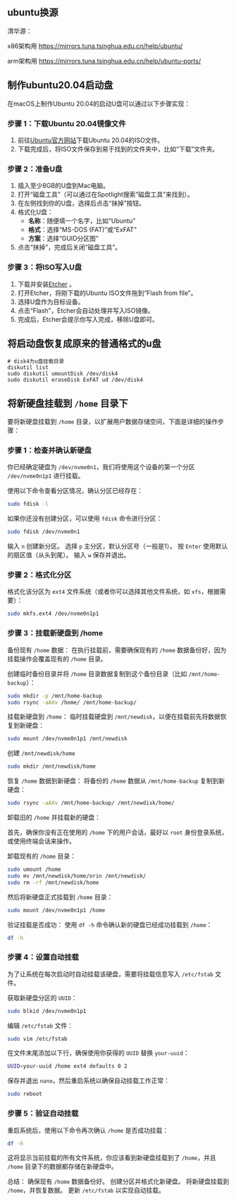## ubuntu换源

清华源：

x86架构用 https://mirrors.tuna.tsinghua.edu.cn/help/ubuntu/

arm架构用 https://mirrors.tuna.tsinghua.edu.cn/help/ubuntu-ports/


## 制作ubuntu20.04启动盘

在macOS上制作Ubuntu 20.04的启动U盘可以通过以下步骤实现：

### 步骤 1：下载Ubuntu 20.04镜像文件
1. 前往[Ubuntu官方网站](https://ubuntu.com/download/desktop)下载Ubuntu 20.04的ISO文件。
2. 下载完成后，将ISO文件保存到易于找到的文件夹中，比如“下载”文件夹。

### 步骤 2：准备U盘
1. 插入至少8GB的U盘到Mac电脑。
2. 打开“磁盘工具”（可以通过在Spotlight搜索“磁盘工具”来找到）。
3. 在左侧找到你的U盘，选择后点击“抹掉”按钮。
4. 格式化U盘：
   - **名称**：随便填一个名字，比如“Ubuntu”
   - **格式**：选择“MS-DOS (FAT)”或“ExFAT”
   - **方案**：选择“GUID分区图”
5. 点击“抹掉”，完成后关闭“磁盘工具”。

### 步骤 3：将ISO写入U盘
1. 下载并安装[Etcher](https://etcher.balena.io/#download-etcher) 。
2. 打开Etcher，将刚下载的Ubuntu ISO文件拖到“Flash from file”。
3. 选择U盘作为目标设备。
4. 点击“Flash”，Etcher会自动处理并写入ISO镜像。
5. 完成后，Etcher会提示你写入完成，移除U盘即可。

## 将启动盘恢复成原来的普通格式的u盘

```shell
# disk4为u盘挂载目录
diskutil list
sudo diskutil umountDisk /dev/disk4
sudo diskutil eraseDisk ExFAT ud /dev/disk4
```

## 将新硬盘挂载到 `/home` 目录下

要将新硬盘挂载到 `/home` 目录，以扩展用户数据存储空间，下面是详细的操作步骤：

### 步骤 1：检查并确认新硬盘

你已经确定硬盘为 `/dev/nvme0n1`，我们将使用这个设备的第一个分区 `/dev/nvme0n1p1` 进行挂载。

使用以下命令查看分区情况，确认分区已经存在：

```bash
sudo fdisk -l
```

如果你还没有创建分区，可以使用 `fdisk` 命令进行分区：

```bash
sudo fdisk /dev/nvme0n1
```

输入 `n` 创建新分区。
选择 `p` 主分区，默认分区号（一般是1）。
按 `Enter` 使用默认的扇区值（从头到尾）。
输入 `w` 保存并退出。


### 步骤 2：格式化分区


格式化该分区为 `ext4` 文件系统（或者你可以选择其他文件系统，如 `xfs`，根据需要）：

```bash
sudo mkfs.ext4 /dev/nvme0n1p1
```

### 步骤 3：挂载新硬盘到 /home

备份现有 `/home` 数据： 在执行挂载前，需要确保现有的 `/home` 数据备份好，因为挂载操作会覆盖现有的 `/home` 目录。

创建临时备份目录并将 `/home` 目录数据复制到这个备份目录（比如 `/mnt/home-backup`）：
```bash
sudo mkdir -p /mnt/home-backup
sudo rsync -aAXv /home/ /mnt/home-backup/
```

挂载新硬盘到 `/home`： 临时挂载硬盘到 `/mnt/newdisk`，以便在挂载前先将数据恢复到新硬盘：

```bash
sudo mount /dev/nvme0n1p1 /mnt/newdisk
```

创建 `/mnt/newdisk/home`
```bash
sudo mkdir /mnt/newdisk/home
```

恢复 `/home` 数据到新硬盘： 将备份的 `/home` 数据从 `/mnt/home-backup` 复制到新硬盘：

```bash
sudo rsync -aAXv /mnt/home-backup/ /mnt/newdisk/home/
```

卸载旧的 `/home` 并挂载新的硬盘：

首先，确保你没有正在使用的 `/home` 下的用户会话，最好以 `root` 身份登录系统，或使用终端会话来操作。

卸载现有的 `/home` 目录：

```bash
sudo umount /home
sudo mv /mnt/newdisk/home/orin /mnt/newdisk/
sudo rm -rf /mnt/newdisk/home
```

然后将新硬盘正式挂载到 `/home` 目录：

```bash
sudo mount /dev/nvme0n1p1 /home
```

验证挂载是否成功： 使用 `df -h` 命令确认新的硬盘已经成功挂载到 `/home`：

```bash
df -h
```

### 步骤 4：设置自动挂载
为了让系统在每次启动时自动挂载该硬盘，需要将挂载信息写入 `/etc/fstab` 文件。

获取新硬盘分区的 `UUID`：

```bash
sudo blkid /dev/nvme0n1p1
```

编辑 `/etc/fstab` 文件：

```bash
sudo vim /etc/fstab
```

在文件末尾添加以下行，确保使用你获得的 `UUID` 替换 `your-uuid`：

```bash
UUID=your-uuid /home ext4 defaults 0 2
```

保存并退出 `nano`，然后重启系统以确保自动挂载工作正常：

```bash
sudo reboot
```

### 步骤 5：验证自动挂载
重启系统后，使用以下命令再次确认 `/home` 是否成功挂载：

```bash
df -h
```
这将显示当前挂载的所有文件系统，你应该看到新硬盘挂载到了 `/home`，并且 `/home` 目录下的数据都存储在新硬盘中。

总结：
确保现有 `/home` 数据备份好。
创建分区并格式化新硬盘。
将新硬盘挂载到 `/home`，并恢复数据。
更新 `/etc/fstab` 以实现自动挂载。
